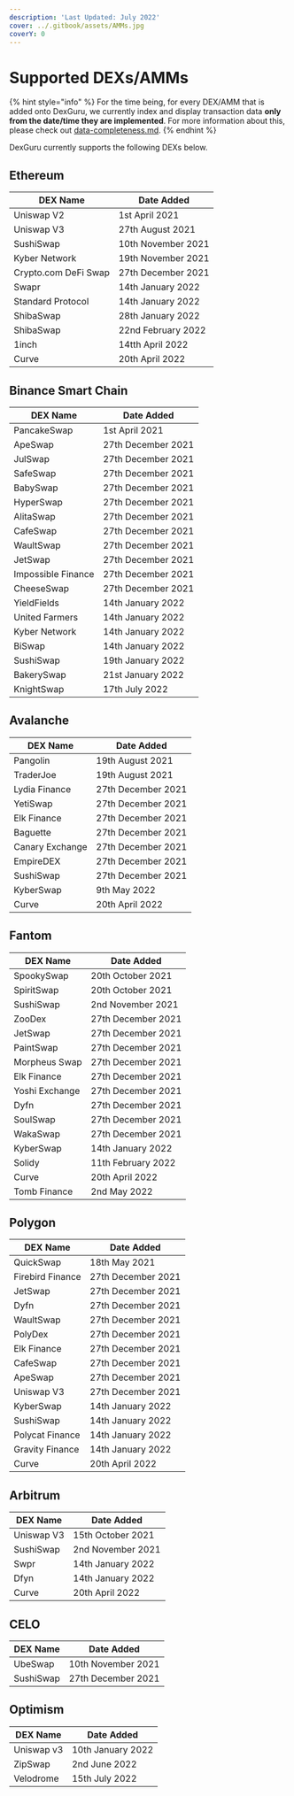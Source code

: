 ```yaml
---
description: 'Last Updated: July 2022'
cover: ../.gitbook/assets/AMMs.jpg
coverY: 0
---
```


# Supported DEXs/AMMs

{% hint style="info" %}
For the time being, for every DEX/AMM that is added onto DexGuru, we currently index and display transaction data **only from the date/time they are implemented**. For more information about this, please check out [data-completeness.md](data-completeness.md "mention").
{% endhint %}

DexGuru currently supports the following DEXs below.

## **Ethereum**

| DEX Name             | Date Added         |
| -------------------- | ------------------ |
| Uniswap V2           | 1st April 2021     |
| Uniswap V3           | 27th August 2021   |
| SushiSwap            | 10th November 2021 |
| Kyber Network        | 19th November 2021 |
| Crypto.com DeFi Swap | 27th December 2021 |
| Swapr                | 14th January 2022  |
| Standard Protocol    | 14th January 2022  |
| ShibaSwap            | 28th January 2022  |
| ShibaSwap            | 22nd February 2022 |
| 1inch                | 14tth April 2022   |
| Curve                | 20th April 2022    |

## **Binance Smart Chain**

| DEX Name           | Date Added         |
| ------------------ | ------------------ |
| PancakeSwap        | 1st April 2021     |
| ApeSwap            | 27th December 2021 |
| JulSwap            | 27th December 2021 |
| SafeSwap           | 27th December 2021 |
| BabySwap           | 27th December 2021 |
| HyperSwap          | 27th December 2021 |
| AlitaSwap          | 27th December 2021 |
| CafeSwap           | 27th December 2021 |
| WaultSwap          | 27th December 2021 |
| JetSwap            | 27th December 2021 |
| Impossible Finance | 27th December 2021 |
| CheeseSwap         | 27th December 2021 |
| YieldFields        | 14th January 2022  |
| United Farmers     | 14th January 2022  |
| Kyber Network      | 14th January 2022  |
| BiSwap             | 14th January 2022  |
| SushiSwap          | 19th January 2022  |
| BakerySwap         | 21st January 2022  |
| KnightSwap         | 17th July 2022     |

## **Avalanche**

| DEX Name        | Date Added         |
| --------------- | ------------------ |
| Pangolin        | 19th August 2021   |
| TraderJoe       | 19th August 2021   |
| Lydia Finance   | 27th December 2021 |
| YetiSwap        | 27th December 2021 |
| Elk Finance     | 27th December 2021 |
| Baguette        | 27th December 2021 |
| Canary Exchange | 27th December 2021 |
| EmpireDEX       | 27th December 2021 |
| SushiSwap       | 27th December 2021 |
| KyberSwap       | 9th May 2022       |
| Curve           | 20th April 2022    |

## **Fantom**

| DEX Name       | Date Added         |
| -------------- | ------------------ |
| SpookySwap     | 20th October 2021  |
| SpiritSwap     | 20th October 2021  |
| SushiSwap      | 2nd November 2021  |
| ZooDex         | 27th December 2021 |
| JetSwap        | 27th December 2021 |
| PaintSwap      | 27th December 2021 |
| Morpheus Swap  | 27th December 2021 |
| Elk Finance    | 27th December 2021 |
| Yoshi Exchange | 27th December 2021 |
| Dyfn           | 27th December 2021 |
| SoulSwap       | 27th December 2021 |
| WakaSwap       | 27th December 2021 |
| KyberSwap      | 14th January 2022  |
| Solidy         | 11th February 2022 |
| Curve          | 20th April 2022    |
| Tomb Finance   | 2nd May 2022       |

## **Polygon**

| DEX Name         | Date Added         |
| ---------------- | ------------------ |
| QuickSwap        | 18th May 2021      |
| Firebird Finance | 27th December 2021 |
| JetSwap          | 27th December 2021 |
| Dyfn             | 27th December 2021 |
| WaultSwap        | 27th December 2021 |
| PolyDex          | 27th December 2021 |
| Elk Finance      | 27th December 2021 |
| CafeSwap         | 27th December 2021 |
| ApeSwap          | 27th December 2021 |
| Uniswap V3       | 27th December 2021 |
| KyberSwap        | 14th January 2022  |
| SushiSwap        | 14th January 2022  |
| Polycat Finance  | 14th January 2022  |
| Gravity Finance  | 14th January 2022  |
| Curve            | 20th April 2022    |

## **Arbitrum**

| DEX Name   | Date Added        |
| ---------- | ----------------- |
| Uniswap V3 | 15th October 2021 |
| SushiSwap  | 2nd November 2021 |
| Swpr       | 14th January 2022 |
| Dfyn       | 14th January 2022 |
| Curve      | 20th April 2022   |

## **CELO**

| DEX Name  | Date Added         |
| --------- | ------------------ |
| UbeSwap   | 10th November 2021 |
| SushiSwap | 27th December 2021 |

## Optimism

| DEX Name   | Date Added        |
| ---------- | ----------------- |
| Uniswap v3 | 10th January 2022 |
| ZipSwap    | 2nd June 2022     |
| Velodrome  | 15th July 2022    |
